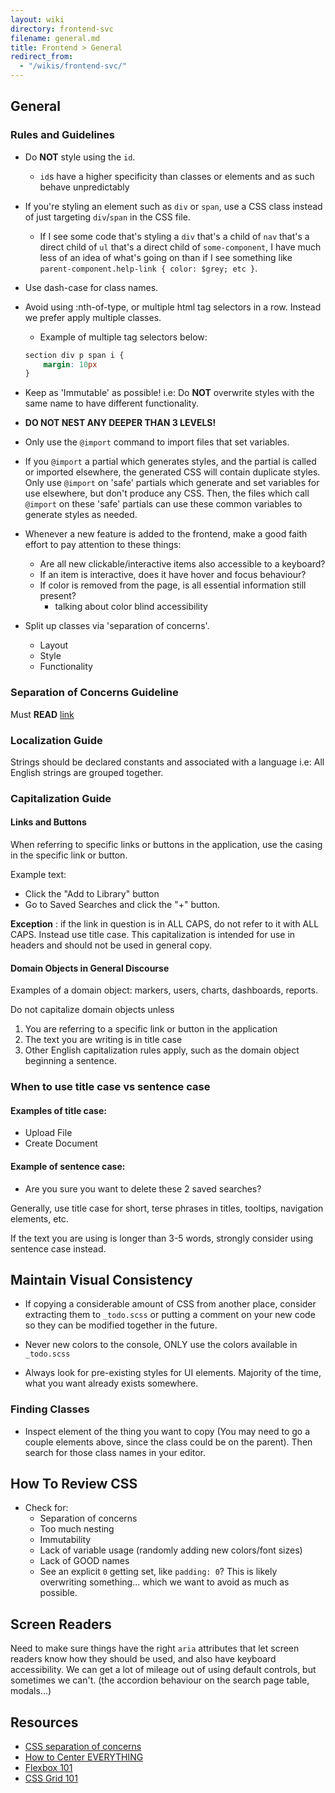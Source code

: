 ```yaml
---
layout: wiki
directory: frontend-svc
filename: general.md
title: Frontend > General
redirect_from:
  - "/wikis/frontend-svc/"
---
```

## General 
### Rules and Guidelines
- Do **NOT** style using the `id`.
    - `id`s have a higher specificity than classes or elements and as such behave unpredictably
- If you're styling an element such as `div` or `span`, use a CSS class instead of just targeting `div`/`span` in the CSS file. 
  - If  I see some code that's styling a `div` that's a child of `nav` that's a direct child of `ul` that's a direct child of `some-component`, 
  I have much less of an idea of what's going on than if I see something like `parent-component.help-link { color: $grey; etc }`.
- Use dash-case for class names.
- Avoid using :nth-of-type, or multiple html tag selectors in a row. Instead we prefer apply multiple classes. 
   - Example of multiple tag selectors below: 
    ```css
    section div p span i { 
        margin: 10px
    }
    ```
    
- Keep as 'Immutable' as possible! i.e: Do **NOT** overwrite styles with the same name to have different functionality.
- **DO NOT NEST ANY DEEPER THAN 3 LEVELS!**
- Only use the `@import` command to import files that set variables. 
- If you `@import` a partial which generates styles, and the partial is called or imported elsewhere, the generated CSS will contain duplicate styles. 
Only use `@import` on 'safe' partials which generate and set variables for use elsewhere, but don't produce any CSS. 
Then, the files which call `@import` on these 'safe' partials can use these common variables to generate styles as needed. 
- Whenever a new feature is added to the frontend, make a good faith effort to pay attention to these things:
    - Are all new clickable/interactive items also accessible to a keyboard?
    - If an item is interactive, does it have hover and focus behaviour?
    - If color is removed from the page, is all essential information still present? 
        - talking about color blind accessibility
        
- Split up classes via 'separation of concerns'.
    - Layout
    - Style
    - Functionality
    
### Separation of Concerns Guideline
Must **READ** [link](https://adamwathan.me/css-utility-classes-and-separation-of-concerns/)

### Localization Guide
Strings should be declared constants and associated with a language i.e: All English strings are grouped together.

### Capitalization Guide

#### Links and Buttons

When referring to specific links or buttons in the application, use the casing in the specific link or button. 

Example text: 

- Click the "Add to Library" button
- Go to Saved Searches and click the "+" button. 

**Exception** : if the link in question is in ALL CAPS, do not refer to it with ALL CAPS. Instead use title case. This capitalization is intended for use in headers and should not be used in general copy. 

#### Domain Objects in General Discourse

Examples of a domain object: markers, users, charts, dashboards, reports. 

Do not capitalize domain objects unless 

1. You are referring to a specific link or button in the application
2. The text you are writing is in title case
3. Other English capitalization rules apply, such as the domain object beginning a sentence. 

### When to use title case vs sentence case

#### Examples of title case:

- Upload File
- Create Document

#### Example of sentence case: 

- Are you sure you want to delete these 2 saved searches?

Generally, use title case for short, terse phrases in titles, tooltips, navigation elements, etc. 

If the text you are using is longer than 3-5 words, strongly consider using sentence case instead.

## Maintain Visual Consistency
- If copying a considerable amount of CSS from another place, consider extracting them to `_todo.scss` or 
  putting a comment on your new code so they can be modified together in the future.
    
- Never new colors to the console, ONLY use the colors available in `_todo.scss`
- Always look for pre-existing styles for UI elements. Majority of the time, what you want already exists somewhere. 

### Finding Classes
- Inspect element of the thing you want to copy (You may need to go a couple elements above, since the class could be on the parent). Then search for those class names in your editor.

## How To Review CSS
 - Check for:
    - Separation of concerns
    - Too much nesting
    - Immutability 
    - Lack of variable usage (randomly adding new colors/font sizes)
    - Lack of GOOD names   
    - See an explicit `0` getting set, like `padding: 0`? This is likely overwriting something... which we want to avoid as much as possible.

## Screen Readers
Need to make sure things have the right `aria` attributes that let screen readers know how they should be used, and also have keyboard accessibility. 
We can get a lot of mileage out of using default controls, but sometimes we can't. (the accordion behaviour on the search page table, modals...)

## Resources
- [CSS separation of concerns](https://adamwathan.me/css-utility-classes-and-separation-of-concerns/)
- [How to Center EVERYTHING](https://css-tricks.com/centering-css-complete-guide/)
- [Flexbox 101](https://css-tricks.com/snippets/css/a-guide-to-flexbox/)
- [CSS Grid 101](https://css-tricks.com/snippets/css/complete-guide-grid/)
